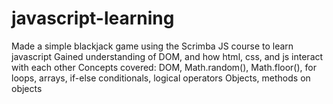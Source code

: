 # javascript-learning
  Made a simple blackjack game using the Scrimba JS course to learn javascript
  Gained understanding of DOM, and how html, css, and js interact with each other
  Concepts covered: 
    DOM, Math.random(), Math.floor(), for loops, arrays, if-else conditionals, logical operators
    Objects, methods on objects

